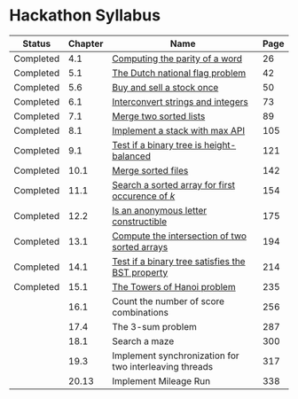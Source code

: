 # Hackathon Syllabus

| Status    | Chapter | Name                                                                                                                 | Page |
|-----------|---------|----------------------------------------------------------------------------------------------------------------------|------|
| Completed | 4.1     | [Computing the parity of a word](notes/4.1_Computing_the_parity_of_a_word.ipynb)                                     | 26   |
| Completed | 5.1     | [The Dutch national flag problem](4.1_The_Dutch_national_flag_problem.ipynb)                                         | 42   |
| Completed | 5.6     | [Buy and sell a stock once](notes/5.6_Buy_and_sell_a_stock_once.ipynb)                                               | 50   |
| Completed | 6.1     | [Interconvert strings and integers](notes/6.1_Interconvert_strings_and_integers.ipynb)                               | 73   |
| Completed | 7.1     | [Merge two sorted lists](notes/7.1_Merge_two_sorted_lists.ipynb)                                                     | 89   |
| Completed | 8.1     | [Implement a stack with max API](8.1_Implement_a_stack_with_max_API)                                                 | 105  |
| Completed | 9.1     | [Test if a binary tree is height-balanced](9.1_Test_if_a_binary_tree_is_height-balanced)                             | 121  |
| Completed | 10.1    | [Merge sorted files](notes/10.1_Merge_sorted_files.ipynb)                                                            | 142  |
| Completed | 11.1    | [Search a sorted array for first occurence of *k*](notes/11.1_Search_a_sorted_array_for_first_occurence_of_k.ipynb)  | 154  |
| Completed | 12.2    | [Is an anonymous letter constructible](notes/12.2_Is_an_anonymous_letter_constructible.ipynb)                        | 175  |
| Completed | 13.1    | [Compute the intersection of two sorted arrays](notes/13.1_Compute_the_intersection_of_two_sorted_arrays.ipynb)      | 194  |
| Completed | 14.1    | [Test if a binary tree satisfies the BST property](notes/14.1_Test_if_a_binary_tree_satisfies_the_BST_property.ipynb)| 214  |
| Completed | 15.1    | [The Towers of Hanoi problem](notes/15.1_The_Towers_of_Hanoi_problem.ipynb)                                          | 235  |
|           | 16.1    | Count the number of score combinations                                                                         | 256  |
|           | 17.4    | The 3-sum problem                                                                                              | 287  |
|           | 18.1    | Search a maze                                                                                                  | 300  |
|           | 19.3    | Implement synchronization for two interleaving threads                                                         | 317  |
|           | 20.13   | Implement Mileage Run                                                                                          | 338  |
